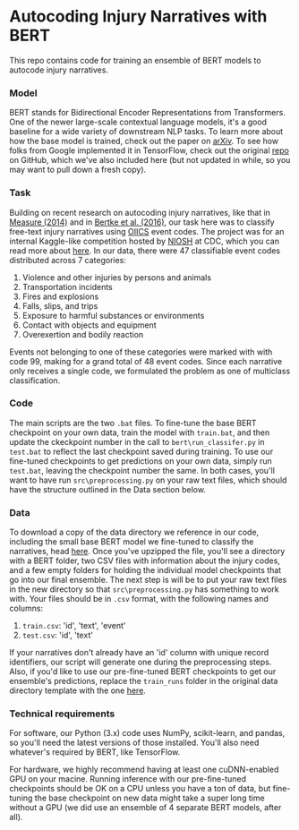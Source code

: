 # Autocoding Injury Narratives with BERT
This repo contains code for training an ensemble of BERT models to autocode injury narratives. 

### Model
BERT stands for Bidirectional Encoder Representations from Transformers. One of the newer large-scale contextual language models, it's a good baseline for a wide variety of downstream NLP tasks. To learn more about how the base model is trained, check out the paper on [arXiv](https://arxiv.org/abs/1810.04805). To see how folks from Google implemented it in TensorFlow, check out the original [repo](https://github.com/google-research/bert) on GitHub, which we've also included here (but not updated in while, so you may want to pull down a fresh copy).

### Task
Building on recent research on autocoding injury narratives, like that in [Measure (2014)](https://www.bls.gov/iif/deep-neural-networks.pdf) and in [Bertke et al. (2016)](https://www.ncbi.nlm.nih.gov/pmc/articles/PMC4915551/), our task here was to classify free-text injury narratives using [OIICS](https://wwwn.cdc.gov/wisards/oiics/Trees/MultiTree.aspx?Year=2012) event codes. The project was for an internal Kaggle-like competition hosted by [NIOSH](https://www.cdc.gov/niosh/index.htm) at CDC, which you can read more about [here](https://www.cdc.gov/od/science/technology/innovation/innovationfund.htm). In our data, there were 47 classifiable event codes distributed across 7 categories:

  1. Violence and other injuries by persons and animals
  2. Transportation incidents
  3. Fires and explosions
  4. Falls, slips, and trips
  5. Exposure to harmful substances or environments
  6. Contact with objects and equipment
  7. Overexertion and bodily reaction

Events not belonging to one of these categories were marked with with code 99, making for a grand total of 48 event codes. Since each narrative only receives a single code, we formulated the problem as one of multiclass classification.

### Code
The main scripts are the two ```.bat``` files. To fine-tune the base BERT checkpoint on your own data, train the model with ```train.bat```, and then update the ckeckpoint number in the call to ```bert\run_classifer.py``` in ```test.bat``` to reflect the last checkpoint saved during training. To use our fine-tuned checkpoints to get predictions on your own data, simply run ```test.bat```, leaving the checkpoint number the same. In both cases, you'll want to have run ```src\preprocessing.py``` on your raw text files, which should have the structure outlined in the Data section below. 

### Data
To download a copy of the data directory we reference in our code, including the small base BERT model we fine-tuned to classify the narratives, head [here](https://www.dropbox.com/s/10iu4rslh6pre81/injury_autocoding.zip?dl=1). Once you've upzipped the file, you'll see a directory with a BERT folder, two CSV files with information about the injury codes, and a few empty folders for holding the individual model checkpoints that go into our final ensemble. The next step is will be to put your raw text files in the new directory so that ```src\preprocessing.py``` has something to work with. Your files should be in ```.csv``` format, with the following names and columns:

  1. ```train.csv```: 'id', 'text', 'event'
  2. ```test.csv```: 'id', 'text'

If your narratives don't already have an 'id' column with unique record identifiers, our script will generate one during the preprocessing steps. Also, if you'd like to use our pre-fine-tuned BERT checkpoints to get our ensemble's predictions, replace the ```train_runs``` folder in the original data directory template with the one [here](https://www.dropbox.com/s/3syexlfa3a6uyfm/train_runs.zip?dl=1). 

### Technical requirements
For software, our Python (3.x) code uses NumPy, scikit-learn, and pandas, so you'll need the latest versions of those installed. You'll also need whatever's required by BERT, like TensorFlow. 

For hardware, we highly recommend having at least one cuDNN-enabled GPU on your macine. Running inference with our pre-fine-tuned checkpoints should be OK on a CPU unless you have a ton of data, but fine-tuning the base checkpoint on new data might take a super long time without a GPU (we did use an ensemble of 4 separate BERT models, after all). 
